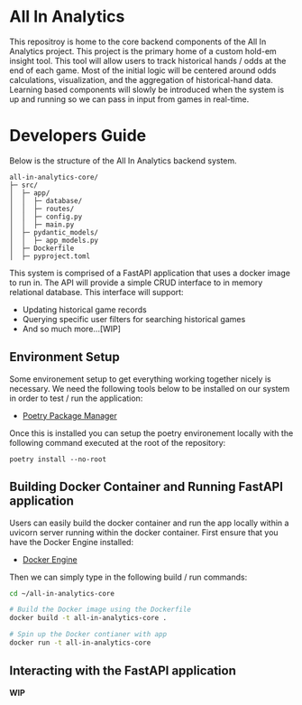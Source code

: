 # All In Analytics
This repositroy is home to the core backend components of the All In Analytics project. This project is the primary home of a custom hold-em insight tool. This tool will allow users to track historical hands / odds at the end of each game. Most of the initial logic will be centered around odds calculations, visualization, and the aggregation of historical-hand data. Learning based components will slowly be introduced when the system is up and running so we can pass in input from games in real-time.

# Developers Guide

Below is the structure of the All In Analytics  backend system.

```
all-in-analytics-core/
├─ src/
│  ├─ app/
│  │  ├─ database/
│  │  ├─ routes/
│  │  ├─ config.py
│  │  ├─ main.py
│  ├─ pydantic_models/
│  │  ├─ app_models.py
│  ├─ Dockerfile
│  ├─ pyproject.toml
```
This system is comprised of a FastAPI application that uses a docker image to run in. The API will provide a simple CRUD interface to in memory relational database. This interface will support:

- Updating historical game records
- Querying specific user filters for searching historical games
- And so much more...[WIP]

## Environment Setup

Some environement setup to get everything working together nicely is necessary. We need the following tools below to be installed on our system in order to test / run the application:

- [Poetry Package Manager](https://python-poetry.org/docs/)

Once this is installed you can setup the poetry environement locally with the following command executed at the root of the repository:

`poetry install --no-root`

## Building Docker Container and Running FastAPI application

Users can easily build the docker container and run the app locally within a uvicorn server running within the docker container. First ensure that you have the Docker Engine installed:

- [Docker Engine](https://docs.docker.com/engine/install/ubuntu/)

Then we can simply type in the following build / run commands:

```bash
cd ~/all-in-analytics-core

# Build the Docker image using the Dockerfile
docker build -t all-in-analytics-core .

# Spin up the Docker contianer with app
docker run -t all-in-analytics-core
```

## Interacting with the FastAPI application

**WIP**
